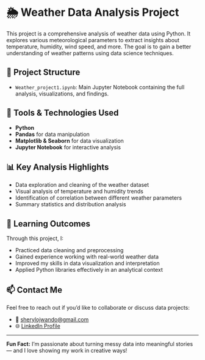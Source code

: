 # 🌦️ Weather Data Analysis Project

This project is a comprehensive analysis of weather data using Python. It explores various meteorological parameters to extract insights about temperature, humidity, wind speed, and more. The goal is to gain a better understanding of weather patterns using data science techniques.

## 📁 Project Structure

- `Weather_project1.ipynb`: Main Jupyter Notebook containing the full analysis, visualizations, and findings.

## 🔧 Tools & Technologies Used

- **Python**
- **Pandas** for data manipulation
- **Matplotlib & Seaborn** for data visualization
- **Jupyter Notebook** for interactive analysis

## 📊 Key Analysis Highlights

- Data exploration and cleaning of the weather dataset
- Visual analysis of temperature and humidity trends
- Identification of correlation between different weather parameters
- Summary statistics and distribution analysis

## 📌 Learning Outcomes

Through this project, I:
- Practiced data cleaning and preprocessing
- Gained experience working with real-world weather data
- Improved my skills in data visualization and interpretation
- Applied Python libraries effectively in an analytical context

## 📫 Contact Me

Feel free to reach out if you’d like to collaborate or discuss data projects:

- 📧 sherylojwando@gmail.com  
- 🌐 [LinkedIn Profile](https://www.linkedin.com/public-profile/settings?lipi=urn%3Ali%3Apage%3Ad_flagship3_profile_self_edit_contact-info%3BQ5hVWCDxRM6oOzIdXSineA%3D%3D)  


---

**Fun Fact:** I’m passionate about turning messy data into meaningful stories — and I love showing my work in creative ways!

